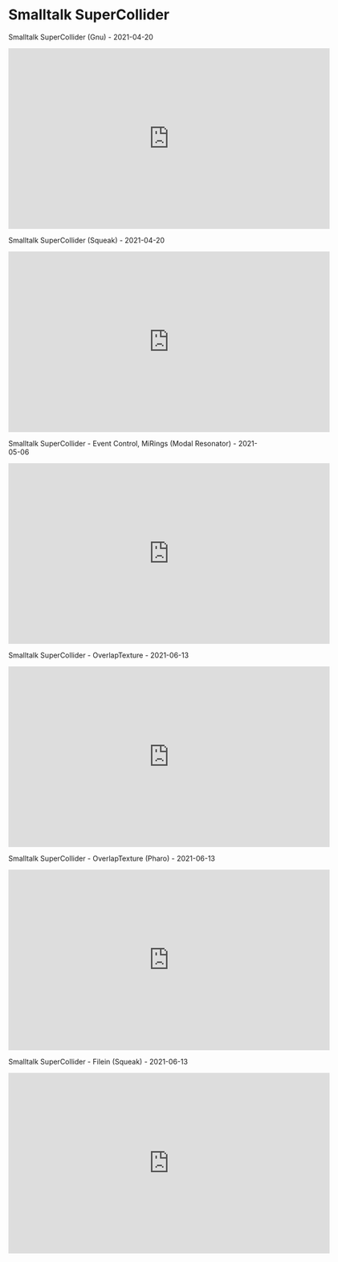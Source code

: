# Smalltalk SuperCollider

Smalltalk SuperCollider (Gnu) - 2021-04-20

<iframe src="https://player.vimeo.com/video/539112420" frameborder="0" allowfullscreen="true" width="640" height="360" >
</iframe>

Smalltalk SuperCollider (Squeak) - 2021-04-20

<iframe src="https://player.vimeo.com/video/539112316" frameborder="0" allowfullscreen="true" width="640" height="360" >
</iframe>

Smalltalk SuperCollider - Event Control, MiRings (Modal Resonator) - 2021-05-06

<iframe src="https://player.vimeo.com/video/545764084" frameborder="0" allowfullscreen="true" width="640" height="360" >
</iframe>

Smalltalk SuperCollider - OverlapTexture - 2021-06-13

<iframe src="https://player.vimeo.com/video/562310044" frameborder="0" allowfullscreen="true" width="640" height="360" >
</iframe>

Smalltalk SuperCollider - OverlapTexture (Pharo) - 2021-06-13

<iframe src="https://player.vimeo.com/video/562310113" frameborder="0" allowfullscreen="true" width="640" height="360" >
</iframe>

Smalltalk SuperCollider - Filein (Squeak) - 2021-06-13

<iframe src="https://player.vimeo.com/video/562309999" frameborder="0" allowfullscreen="true" width="640" height="360" >
</iframe>
